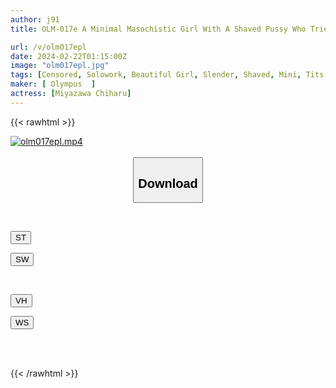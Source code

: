 ```yaml
---
author: j91
title: OLM-017e A Minimal Masochistic Girl With A Shaved Pussy Who Tried The Old Man's Dick Was Made To Cum By A Thick Sticky Fuck! / Chiharu Miyazawa

url: /v/olm017epl
date: 2024-02-22T01:15:00Z
image: "olm017epl.jpg"
tags: [Censored, Solowork, Beautiful Girl, Slender, Shaved, Mini, Tits	]
maker: [ Olympus  ]
actress: [Miyazawa Chiharu]
---
```



{{< rawhtml >}}

<div class="video" data-videoid="r2MZZdPkgpSbjX1">
    <a href="javascript:;">
        <img src="/v/olm017epl/olm017epl.jpg" width="WIDTH" height="HEIGHT" alt="olm017epl.mp4" loading="lazy">
    </a>
</div>

<script type="text/javascript" src="https://j91.asia/asset/on-demand-st.js"></script>

<br>
  <link rel="stylesheet" href="https://j91.asia/asset/bs5.css">
  
  <center>
  <button class="btn btn-primary" type="button" data-bs-toggle="collapse" data-bs-target=".multi-collapse" aria-expanded="false" aria-controls="multiCollapseExample1 multiCollapseExample2"><h2>Download</h2></button></center>
</p>
<div class="row">
  <div class="col">
    <div class="collapse multi-collapse" id="multiCollapseExample1">
      <div class="card card-body">
	      	      <br>
<div class="buttons">  
<p><a href="https://streamtape.to/v/r2MZZdPkgpSbjX1" target="_blank"><button class="btn-hover color-3"><i class="fa fa-download"></i> ST</button></a></p>
<p><a href="https://cdnwish.com/0weivv2e8a2k" target="_blank"><button class="btn-hover color-2"><i class="fa fa-download"></i> SW</button></a></p></div>
    </div>
  </div>
</div>
  <div class="col">
    <div class="collapse multi-collapse" id="multiCollapseExample2">
      <div class="card card-body">
	      <br>
<div class="buttons">
<p><a href="https://vidhidepro.com/f/rsgean1ns8ot"><button class="btn-hover color-9"><i class="fa fa-download"></i> VH</button></a></p>
<p><a href="https://wolfstream.tv/q5qez7seu4c8"><button class="btn-hover color-8"><i class="fa fa-download"></i> WS</button></a></p></div>
<br><br>
      </div>
    </div>
  </div>
</div>

{{< /rawhtml >}}